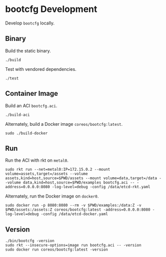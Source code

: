
# bootcfg Development

Develop `bootcfg` locally.

## Binary

Build the static binary.

    ./build

Test with vendored dependencies.

    ./test

## Container Image

Build an ACI `bootcfg.aci`.

    ./build-aci

Alternately, build a Docker image `coreos/bootcfg:latest`.

    sudo ./build-docker

## Run

Run the ACI with rkt on `metal0`.

    sudo rkt run --net=metal0:IP=172.15.0.2 --mount volume=assets,target=/assets --volume assets,kind=host,source=$PWD/assets --mount volume=data,target=/data --volume data,kind=host,source=$PWD/examples bootcfg.aci -- -address=0.0.0.0:8080 -log-level=debug -config /data/etcd-rkt.yaml

Alternately, run the Docker image on `docker0`.

    sudo docker run -p 8080:8080 --rm -v $PWD/examples:/data:Z -v $PWD/assets:/assets:Z coreos/bootcfg:latest -address=0.0.0.0:8080 -log-level=debug -config /data/etcd-docker.yaml

## Version

    ./bin/bootcfg -version
    sudo rkt --insecure-options=image run bootcfg.aci -- -version
    sudo docker run coreos/bootcfg:latest -version
